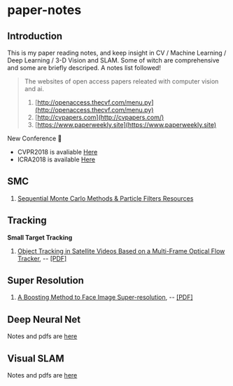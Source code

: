 # paper-notes

## Introduction

This is my paper reading notes, and keep insight in CV / Machine Learning / Deep Learning / 3-D Vision and SLAM. Some of witch are comprehensive and some are briefly descriped. A notes list followed!

> The websites of open access papers releated with computer vision and ai.
> 1. [http://openaccess.thecvf.com/menu.py](http://openaccess.thecvf.com/menu.py)
> 2. [http://cvpapers.com](http://cvpapers.com/)
> 3. [https://www.paperweekly.site](https://www.paperweekly.site)

New Conference :couple:

- CVPR2018 is avaliable [Here](http://openaccess.thecvf.com/CVPR2018.py)
- ICRA2018 is available [Here](https://zhuanlan.zhihu.com/p/37606658)

## SMC
1. [Sequential Monte Carlo Methods & Particle Filters Resources](http://www.stats.ox.ac.uk/~doucet/smc_resources.html)

## Tracking

**Small Target Tracking**
1. [Object Tracking in Satellite Videos Based on a Multi-Frame Optical Flow Tracker](https://github.com/zhangxiaoya/paper-notes/blob/master/Tracking/notes/Object_Tracking_in_Satelite_Videos_Based_on_a_Multi-Frame_Optical_Flow_tracker.md), -- [[PDF]](https://github.com/zhangxiaoya/paper-notes/blob/master/Tracking/pdfs/Object%20Tracking%20in%20Satellite%20Videos%20Based%20on%20a%20Multi-Frame%20Optical%20Flow%20Tracker.pdf)

## Super Resolution
1. [A Boosting Method to Face Image Super-resolution](https://github.com/zhangxiaoya/paper-notes/blob/master/SuperResolution/notes/A-Boosting-Method-to-Face-Image-Super-resolution.md), -- [[PDF]](https://github.com/zhangxiaoya/paper-notes/blob/master/SuperResolution/pdfs/A%20Boosting%20Method%20to%20Face%20Image%20Super-resolution.pdf)

## Deep Neural Net
Notes and pdfs are [here](https://github.com/zhangxiaoya/paper-notes/blob/master/Deep_Neural_Net/README.md)

## Visual SLAM

Notes and pdfs are [here](https://github.com/zhangxiaoya/paper-notes/blob/master/vSLAM/README.md)

